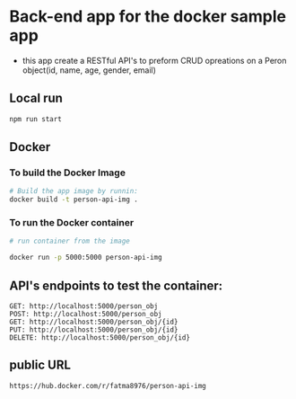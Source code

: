 # Back-end app for the docker sample app
- this app create a RESTful API's to preform CRUD opreations on a Peron object(id, name, age, gender, email)

## Local run

```bash
npm run start
```

## Docker
### To build the Docker Image

```bash
# Build the app image by runnin:
docker build -t person-api-img .
```


### To run the Docker container
```bash
# run container from the image

docker run -p 5000:5000 person-api-img

```

## API's endpoints to test the container:
    GET: http://localhost:5000/person_obj
    POST: http://localhost:5000/person_obj
    GET: http://localhost:5000/person_obj/{id}
    PUT: http://localhost:5000/person_obj/{id} 
    DELETE: http://localhost:5000/person_obj/{id}

## public URL 
    https://hub.docker.com/r/fatma8976/person-api-img




